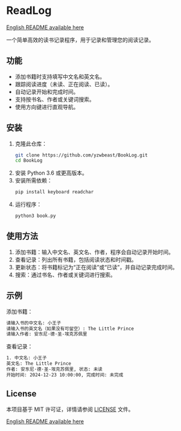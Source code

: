 # ReadLog  

[English README available here](README.md)

一个简单高效的读书记录程序，用于记录和管理您的阅读记录。

## 功能  
- 添加书籍时支持填写中文名和英文名。  
- 跟踪阅读进度（未读、正在阅读、已读）。  
- 自动记录开始和完成时间。  
- 支持按书名、作者或关键词搜索。  
- 使用方向键进行直观导航。  

## 安装  
1. 克隆此仓库：
    ```bash
    git clone https://github.com/yzwbeast/BookLog.git
    cd BookLog
    ```
2.	安装 Python 3.6 或更高版本。
3.	安装所需依赖：
    ```bash
    pip install keyboard readchar
    ```
4. 运行程序：
    ```bash
    python3 book.py
    ```
## 使用方法
1.	添加书籍：输入中文名、英文名、作者，程序会自动记录开始时间。
2.	查看记录：列出所有书籍，包括阅读状态和时间戳。
3.	更新状态：将书籍标记为“正在阅读”或“已读”，并自动记录完成时间。
4.	搜索：通过书名、作者或关键词进行搜索。

## 示例
添加书籍：
   ```bash
   请输入书的中文名: 小王子  
请输入书的英文名（如果没有可留空）: The Little Prince  
请输入作者: 安东尼·德·圣-埃克苏佩里  
   ```
查看记录：
   ```bash
   1. 中文名: 小王子  
   英文名: The Little Prince  
   作者: 安东尼·德·圣-埃克苏佩里, 状态: 未读  
   开始时间: 2024-12-23 10:00:00, 完成时间: 未完成  
   ```
## License
本项目基于 MIT 许可证，详情请参阅 [LICENSE](LICENSE) 文件。

[English README available here](README.md)
